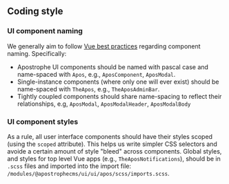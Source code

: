 ## Coding style

### UI component naming

We generally aim to follow [Vue best practices](https://vuejs.org/v2/style-guide/) regarding component naming. Specifically:
- Apostrophe UI components should be named with pascal case and name-spaced with `Apos`, e.g., `AposComponent`, `AposModal`.
- Single-instance components (where only one will ever exist) should be name-spaced with `TheApos`, e.g., `TheAposAdminBar`.
- Tightly coupled components should share name-spacing to reflect their relationships, e.g, `AposModal`, `AposModalHeader`, `AposModalBody`

### UI component styles

As a rule, all user interface components should have their styles scoped (using the `scoped` attribute). This helps us write simpler CSS selectors and avoide a certain amount of style "bleed" across components. Global styles, and styles for top level Vue apps (e.g., `TheAposNotifications`), should be in `.scss` files and imported into the import file: `/modules/@apostrophecms/ui/ui/apos/scss/imports.scss`.
